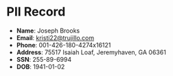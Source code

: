 # PII Record
- **Name**: Joseph Brooks
- **Email**: kristi22@trujillo.com
- **Phone**: 001-426-180-4274x16121
- **Address**: 75517 Isaiah Loaf, Jeremyhaven, GA 06361
- **SSN**: 255-89-6994
- **DOB**: 1941-01-02
